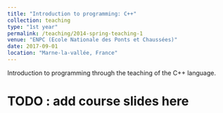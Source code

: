 ```yaml
---
title: "Introduction to programming: C++"
collection: teaching
type: "1st year"
permalink: /teaching/2014-spring-teaching-1
venue: "ENPC (Ecole Nationale des Ponts et Chaussées)"
date: 2017-09-01
location: "Marne-la-vallée, France"
---
```


Introduction to programming through the teaching of the C++ language.

TODO : add course slides here
======
